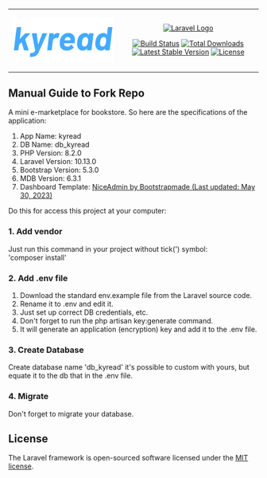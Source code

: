 <table align="center" style="border: none">
 <tr>
    <td>
        <p align="center"><a href="https://github.com/kyriten/kyread"><img src="https://raw.githubusercontent.com/kyriten/kyread/master/kyread-logo.svg" width="400" alt="kyread Logo"></a></p>         </td>
    <td>
        <p align="center"><a href="https://laravel.com" target="_blank"><img src="https://raw.githubusercontent.com/laravel/art/master/logo-lockup/5%20SVG/2%20CMYK/1%20Full%20Color/laravel-logolockup-cmyk-red.svg" width="400" alt="Laravel Logo"></a></p>
        <p align="center">
            <a href="https://github.com/laravel/framework/actions"><img src="https://github.com/laravel/framework/workflows/tests/badge.svg" alt="Build Status"></a>
            <a href="https://packagist.org/packages/laravel/framework"><img src="https://img.shields.io/packagist/dt/laravel/framework" alt="Total Downloads"></a>
            <a href="https://packagist.org/packages/laravel/framework"><img src="https://img.shields.io/packagist/v/laravel/framework" alt="Latest Stable Version"></a>
            <a href="https://packagist.org/packages/laravel/framework"><img src="https://img.shields.io/packagist/l/laravel/framework" alt="License"></a>
        </p>
     </td>
 </tr>
</table>



## Manual Guide to Fork Repo

A mini e-marketplace for bookstore. So here are the specifications of the application:
<ol>
<li>App Name: kyread</li>
<li>DB Name: db_kyread</li>
<li>PHP Version: 8.2.0</li>
<li>Laravel Version: 10.13.0</li>
<li>Bootstrap Version: 5.3.0</li>
<li>MDB Version: 6.3.1</li>
<li>Dashboard Template: <a href="https://bootstrapmade.com/nice-admin-bootstrap-admin-html-template/">NiceAdmin by Bootstrapmade (Last updated: May 30, 2023)</a></li>
</ol>
  
  Do this for access this project at your computer:

### 1. Add vendor <br>
Just run this command in your project without tick(') symbol: 
<br>
'composer install'

### 2. Add .env file
<ol>
<li>Download the standard env.example file from the Laravel source code.</li>
<li>Rename it to .env and edit it.</li>
<li>Just set up correct DB credentials, etc.</li>
<li>Don't forget to run the php artisan key:generate command.</li>
<li>It will generate an application (encryption) key and add it to the .env file.</li>
</ol>

### 3. Create Database
Create database name 'db_kyread' it's possible to custom with yours, but equate it to the db that in the .env file. 

### 4. Migrate
Don't forget to migrate your database.


## License

The Laravel framework is open-sourced software licensed under the [MIT license](https://opensource.org/licenses/MIT).
